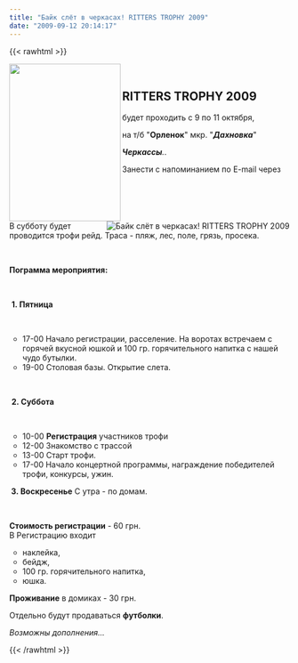 ```yaml
---
title: "Байк слёт в черкасах! RITTERS TROPHY 2009"
date: "2009-09-12 20:14:17"
---
```

{{< rawhtml >}}
<p><img src="http://cs1658.vkontakte.ru/g11553609/a_417d2685.jpg" border="0" width="200" height="283" align="left" /></p>
<p> </p>
<h2>RITTERS TROPHY 2009</h2>
<p>будет проходить c 9 по 11 октября,</p>
<p>на т/б "<strong>Орленок</strong>" мкр. "<em><strong>Дахновка</strong></em>"</p>
<p><em><strong>Черкассы</strong>.</em>.</p>
<div>Занести с напоминанием по E-mail через
<div><a href="http://www.google.com/calendar/event?action=TEMPLATE&tmeid=cm1uY2QycjE5b2UwaDdwbHBzMnA0MmVlMW8gYWxmcmVka29oY29tdWFAbQ&tmsrc=YWxmcmVka29oY29tdWFAZ21haWwuY29t" target="_blank"><img src="http://www.google.com/calendar/images/ext/gc_button1_ru.gif" border="0" alt="Байк слёт в черкасах! RITTERS TROPHY 2009" align="right" /></a></div>
</div>
<p> </p>
<p> </p>
<p>В субботу будет проводится трофи рейд. Траса - пляж, лес, поле, грязь, просека.</p>


<p> </p>
<p><strong>Пограмма мероприятия:</strong></p>
<p> </p>
<p><span style="white-space: pre;"> </span><strong>1. Пятница</strong></p>
<p> </p>
<ol> </ol> 
<ul type="circle">
<li>17-00 Начало регистрации, расселение. На воротах встречаем с горячей вкусной юшкой и 100 гр. горячительного напитка с нашей чудо бутылки. </li>
<li>19-00 Столовая базы. Открытие слета. </li>
</ul>
<p> </p>
<p><span style="white-space: pre;"> </span><strong>2. Суббота</strong></p>
<p> </p>
<ol> </ol> 
<ul type="circle">
<li>10-00 <strong>Регистрация</strong> участников трофи </li>
<li>12-00 Знакомство с трассой </li>
<li>13-00 Старт трофи. </li>
<li>17-00 Начало концертной программы, награждение победителей трофи, конкурсы, ужин.</li>
</ul>
<p><strong><span style="white-space: pre;"> </span>3. Воскресенье</strong> С утра - по домам.</p>
<p> </p>
<ol> </ol>
<p><strong>Стоимость регистрации</strong> - 60 грн. <br /> В Регистрацию входит</p>
<ul type="circle">
<li>наклейка, </li>
<li>бейдж, </li>
<li>100 гр. горячительного напитка, </li>
<li>юшка. </li>
</ul>
<p><strong>Проживание</strong> в домиках - 30 грн.</p>
<p>Отдельно будут продаваться <strong>футболки</strong>.</p>
<p><em>Возможны дополнения...</em></p>
{{< /rawhtml >}}
